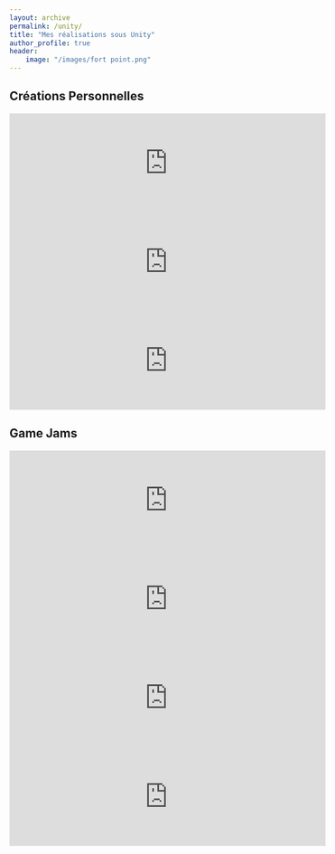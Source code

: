 ```yaml
---
layout: archive
permalink: /unity/
title: "Mes réalisations sous Unity"
author_profile: true
header: 
    image: "/images/fort point.png"
---
```


## Créations Personnelles

<!-- Freeze -->
<iframe src="https://itch.io/embed/494643?border_width=5&amp;bg_color=252a34&amp;fg_color=ffffff&amp;border_color=51555d" width="560" height="175" frameborder="0"></iframe>

<!-- Ring -->
<iframe src="https://itch.io/embed/492471?border_width=5&amp;bg_color=252a34&amp;fg_color=ffffff&amp;border_color=51555d" width="560" height="175" frameborder="0"></iframe>

<!-- Call Of Ducky -->
<iframe src="https://itch.io/embed/281363?border_width=5&amp;bg_color=252a34&amp;fg_color=ffffff&amp;border_color=51555d" width="560" height="175" frameborder="0"></iframe>


## Game Jams

<!-- MetaWordPhose -->
<iframe src="https://itch.io/embed/425738?border_width=5&amp;bg_color=252a34&amp;fg_color=ffffff&amp;border_color=51555d" width="560" height="175" frameborder="0"></iframe>

<!-- Fragrance of last coffee -->
<iframe src="https://itch.io/embed/284799?border_width=5&amp;bg_color=252a34&amp;fg_color=ffffff&amp;border_color=51555d" width="560" height="175" frameborder="0"></iframe>

<!-- One Day -->
<iframe src="https://itch.io/embed/313996?border_width=5&amp;bg_color=252a34&amp;fg_color=ffffff&amp;border_color=51555d" width="560" height="175" frameborder="0"></iframe>

<!-- Grumpy Gramps -->
<iframe src="https://itch.io/embed/282747?border_width=5&amp;bg_color=252a34&amp;fg_color=ffffff&amp;border_color=51555d" width="560" height="175" frameborder="0"></iframe>


<!-- Copy the code below and put it on the page where your projects will all be listed. -->
<!--

{% include base_path %}
{% include group-by-array collection=site.posts field="tags" %}

{% for tag in group_names %}
  {% assign posts = group_items[forloop.index0] %}
  <h2 id="{{ tag | slugify }}" class="archive__subtitle">{{ tag }}</h2>
  {% for post in posts %}
    {% include archive-single.html %}
  {% endfor %}
{% endfor %}

-->